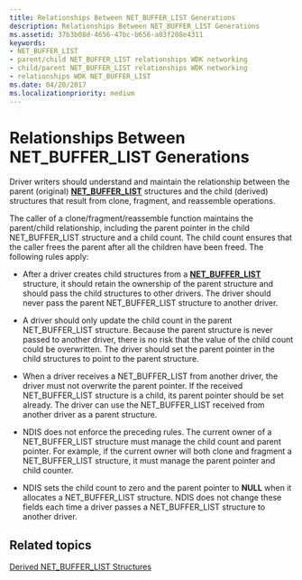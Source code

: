 ```yaml
---
title: Relationships Between NET_BUFFER_LIST Generations
description: Relationships Between NET_BUFFER_LIST Generations
ms.assetid: 37b3b08d-4656-47bc-b656-a03f208e4311
keywords:
- NET_BUFFER_LIST
- parent/child NET_BUFFER_LIST relationships WDK networking
- child/parent NET_BUFFER_LIST relationships WDK networking
- relationships WDK NET_BUFFER_LIST
ms.date: 04/20/2017
ms.localizationpriority: medium
---
```


# Relationships Between NET\_BUFFER\_LIST Generations





Driver writers should understand and maintain the relationship between the parent (original) [**NET\_BUFFER\_LIST**](https://msdn.microsoft.com/library/windows/hardware/ff568388) structures and the child (derived) structures that result from clone, fragment, and reassemble operations.

The caller of a clone/fragment/reassemble function maintains the parent/child relationship, including the parent pointer in the child NET\_BUFFER\_LIST structure and a child count. The child count ensures that the caller frees the parent after all the children have been freed. The following rules apply:

-   After a driver creates child structures from a [**NET\_BUFFER\_LIST**](https://msdn.microsoft.com/library/windows/hardware/ff568388) structure, it should retain the ownership of the parent structure and should pass the child structures to other drivers. The driver should never pass the parent NET\_BUFFER\_LIST structure to another driver.

-   A driver should only update the child count in the parent NET\_BUFFER\_LIST structure. Because the parent structure is never passed to another driver, there is no risk that the value of the child count could be overwritten. The driver should set the parent pointer in the child structures to point to the parent structure.

-   When a driver receives a NET\_BUFFER\_LIST from another driver, the driver must not overwrite the parent pointer. If the received NET\_BUFFER\_LIST structure is a child, its parent pointer should be set already. The driver can use the NET\_BUFFER\_LIST received from another driver as a parent structure.

-   NDIS does not enforce the preceding rules. The current owner of a NET\_BUFFER\_LIST structure must manage the child count and parent pointer. For example, if the current owner will both clone and fragment a NET\_BUFFER\_LIST structure, it must manage the parent pointer and child counter.

-   NDIS sets the child count to zero and the parent pointer to **NULL** when it allocates a NET\_BUFFER\_LIST structure. NDIS does not change these fields each time a driver passes a NET\_BUFFER\_LIST structure to another driver.

## Related topics


[Derived NET\_BUFFER\_LIST Structures](derived-net-buffer-list-structures.md)

 

 






